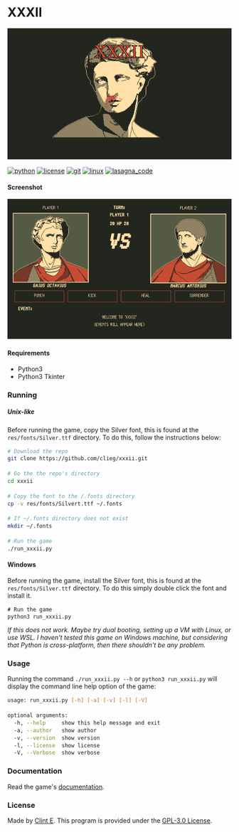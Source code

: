 # XXXII

![cover](res/cover.png)

[![python](https://img.shields.io/badge/made_with-python-c74c34?labelColor=23261f&logo=python&logoColor=c74c34)](https://python.org)
[![license](https://img.shields.io/badge/license-GPL&#8208;3.0-c74c34?labelColor=23261f&logo=gnu&logoColor=c74c34)](https://github.com/clieg/xxxii/blob/master/LICENSE)
[![git](https://img.shields.io/badge/uses-git-c74c34?labelColor=23261f&logo=git&logoColor=c74c34)](https://git-scm.com)
[![linux](https://img.shields.io/badge/works_on-my_machine-c74c34?labelColor=23261f&logo=fedora&logoColor=c74c34)](https://getfedora.org)
[![lasagna_code](https://img.shields.io/badge/contains-tasty_lasagna_code-c74c34?labelColor=23261f)](https://en.wikipedia.org/wiki/Spaghetti_code#Lasagna_code)


#### Screenshot
![screenshot](res/screenshot.png)

#### Requirements
* Python3
* Python3 Tkinter


### Running
##### Unix-like
Before running the game, copy the Silver font, this is found at the `res/fonts/Silver.ttf` directory. To do this, follow the instructions below:
```bash
# Download the repo
git clone https://github.com/clieg/xxxii.git

# Go the the repo's directory
cd xxxii

# Copy the font to the /.fonts directory
cp -v res/fonts/Silvert.ttf ~/.fonts

# If ~/.fonts directory does not exist
mkdir ~/.fonts

# Run the game
./run_xxxii.py

```


#### Windows
Before running the game, install the Silver font, this is found at the `res/fonts/Silver.ttf` directory. To do this simply double click the font and install it.

```shell
# Run the game
python3 run_xxxii.py
```
*If this does not work. Maybe try dual booting, setting up a VM with Linux, or use WSL. I haven't tested this game on Windows machine, but considering that Python is cross-platform, then there shouldn't be any problem.*


### Usage
Running the command `./run_xxxii.py --h` or `python3 run_xxxii.py` will display the command line help option of the game:

```bash
usage: run_xxxii.py [-h] [-a] [-v] [-l] [-V]

optional arguments:
  -h, --help     show this help message and exit
  -a, --author   show author
  -v, --version  show version
  -l, --license  show license
  -V, --Verbose  show verbose
```

### Documentation
Read the game's [documentation](https://github.com/clieg/xxxii/blob/master/DOC.md).


### License
Made by [Clint E](https://github.com/clieg). This program is provided under the [GPL-3.0 License](https://github.com/clieg/xxxii/blob/master/LICENSE).